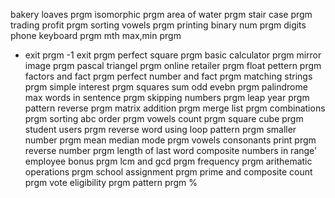 bakery loaves prgm 
isomorphic prgm
area of water prgm
stair case prgm
trading profit prgm 
sorting vowels prgm 
printing binary num prgm
digits phone keyboard prgm
mth max,min prgm
* exit prgm
-1 exit prgm
perfect square prgm
basic calculator prgm
mirror image prgm
pascal triangel prgm
online retailer prgm
float pettern prgm
factors and fact prgm
perfect number and fact prgm
matching strings prgm
simple interest prgm
squares sum odd evebn prgm
palindrome
max words in sentence prgm
skipping numbers prgm
leap year prgm
pattern reverse prgm
matrix addition prgm
merge list prgm
combinations prgm
sorting abc order prgm
vowels  count prgm
square cube prgm
student users prgm
reverse word using loop
pattern prgm
smaller number prgm
mean median mode prgm
vowels consonants print prgm
reverse number prgm
length of last word 
composite numbers in range'
employee  bonus prgm
lcm and gcd prgm
frequency prgm
arithematic operations prgm
school assignment prgm
prime and composite count prgm
vote eligibility prgm
pattern prgm %
